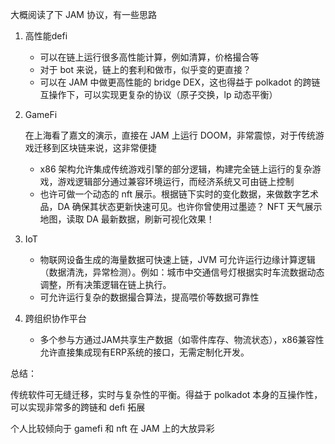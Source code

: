 大概阅读了下 JAM 协议，有一些思路

1. 高性能defi
   - 可以在链上运行很多高性能计算，例如清算，价格撮合等
   - 对于 bot 来说，链上的套利和做市，似乎变的更直接？
   -  可以在 JAM 中做更高性能的 bridge DEX，这也得益于 polkadot 的跨链互操作下，可以实现更复杂的协议（原子交换，lp 动态平衡）

2. GameFi

   在上海看了嘉文的演示，直接在 JAM 上运行 DOOM，非常震惊，对于传统游戏迁移到区块链来说，这非常便捷

   - x86 架构允许集成传统游戏引擎的部分逻辑，构建完全链上运行的复杂游戏，游戏逻辑部分通过兼容环境运行，而经济系统又可由链上控制
   - 也许可做一个动态的 nft 展示。根据链下实时的变化数据，来做数字艺术品，DA 确保其状态更新快速可见。也许你曾使用过墨迹？ NFT 天气展示地图，读取 DA 最新数据，刷新可视化效果！

3. IoT

   - 物联网设备生成的海量数据可快速上链，JVM 可允许运行边缘计算逻辑（数据清洗，异常检测）。例如：城市中交通信号灯根据实时车流数据动态调整，所有决策逻辑在链上执行。
   - 可允许运行复杂的数据撮合算法，提高喂价等数据可靠性

4. 跨组织协作平台

   - 多个参与方通过JAM共享生产数据（如零件库存、物流状态），x86兼容性允许直接集成现有ERP系统的接口，无需定制化开发。



总结：

传统软件可无缝迁移，实时与复杂性的平衡。得益于 polkadot 本身的互操作性，可以实现非常多的跨链和 defi 拓展

个人比较倾向于 gamefi 和 nft 在 JAM 上的大放异彩
